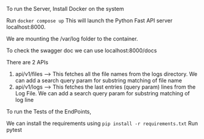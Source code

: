 To run the Server, Install Docker on the system

Run `docker compose up`
This will launch the Python Fast API server localhost:8000.

We are mounting the /var/log folder to the container.

To check the swagger doc we can use localhost:8000/docs

There are 2 APIs

1. api/v1/files  --> This fetches all the file names from the logs directory. We can add a search query param for substring matching of file name
2. api/v1/logs --> This fetches the last entries (query param) lines from the Log File. We can add a search query param for substring matching of log line




To run the Tests of the EndPoints, 

We can install the requirements using `pip install -r requirements.txt`
Run pytest


